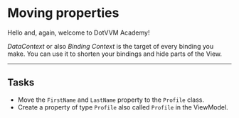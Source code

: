 ﻿---
Title: Moving properties
CodeTask: 10_moving_properties.csharp.csx
---

# Moving properties

Hello and, again, welcome to DotVVM Academy! 

_DataContext_ or also _Binding Context_ is the target of every binding you make. You can use it to shorten your bindings and hide parts of the View.

---

## Tasks

- Move the `FirstName` and `LastName` property to the `Profile` class.
- Create a property of type `Profile` also called `Profile` in the ViewModel.